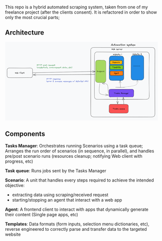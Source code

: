 
This repo is a hybrid automated scraping system, taken from one of my freelance project (after the clients consent).
It is refactored in order to show only the most crucial parts; 
 
## Architecture

<p align="start">
    <img src="images/project-architecture.png" width='600'>
<p>


## Components

**Tasks Manager**: Orchestrates running Scenarios using a task queue;
 Arranges the run order of scenarios (in sequence, in parallel), 
 and handles  pre/post scenario runs (resources cleanup; notifying Web client with progress, etc)

**Task queue**: Runs jobs sent by the Tasks Manager

**Scenario**: A unit that handles every steps required to achieve the intended objective:
 - extracting data using scraping/received request
 - starting/stopping an agent that interact with a web app

**Agent**: A frontend client to interact with apps
  that dynamically generate their content (Single page apps, etc)

**Templates**: Data formats (form inputs, selection menu dictionaries, etc),
reverse engineered to correctly parse and transfer data to the targeted website 

